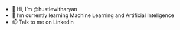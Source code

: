 - 👋 Hi, I’m @hustlewitharyan
- 🌱 I’m currently learning Machine Learning and Artificial Inteligence
- 📫 Talk to me on Linkedin
<!---
hustlewitharyan/hustlewitharyan is a ✨ special ✨ repository because its `README.md` (this file) appears on your GitHub profile.
You can click the Preview link to take a look at your changes.
--->
